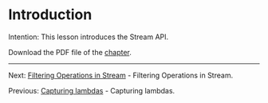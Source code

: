 # Introduction

Intention: This lesson introduces the Stream API.

Download the PDF file of the [chapter](chapter_11.pdf).

<hr>

Next: [Filtering Operations in Stream](chapter_12.md "Filtering Operations in Stream") - Filtering Operations in Stream.

Previous: [Capturing lambdas](chapter_10.md "Capturing lambdas") - Capturing lambdas.
